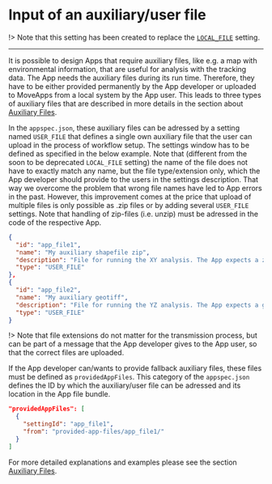 # Input of an auxiliary/user file

!> Note that this setting has been created to replace the [`LOCAL_FILE`](appspec/current/local_file.md) setting. 

---

It is possible to design Apps that require auxiliary files, like e.g. a map with environmental information, that are useful for analysis with the tracking data. The App needs the auxiliary files during its run time. Therefore, they have to be either provided permanently by the App developer or uploaded to MoveApps from a local system by the App user. This leads to three types of auxiliary files that are described in more details in the section about [Auxiliary Files](auxiliary.md).

In the `appspec.json`, these auxiliary files can be adressed by a setting named `USER_FILE` that defines a single own auxiliary file that the user can upload in the process of workflow setup. The settings window has to be defined as specified in the below example. Note that (different from the  soon to be deprecated `LOCAL_FILE` setting) the name of the file does not have to exactly match any name, but the file type/extension only, which the App developer should provide to the users in the settings description. That way we overcome the problem that wrong file names have led to App errors in the past. However, this improvement comes at the price that upload of multiple files is only possible as .zip files or by adding several `USER_FILE` settings. Note that handling of zip-files (i.e. unzip) must be adressed in the code of the respective App.


```appspec.json
{
  "id": "app_file1",
  "name": "My auxiliary shapefile zip",
  "description": "File for running the XY analysis. The App expects a zipped set of files with the extensions: 1. `.cpg`, 2. `.dbf`, 3. `.prj`, 4. `.shp`, 5. `.shx`.",
  "type": "USER_FILE"
},
{
  "id": "app_file2",
  "name": "My auxiliary geotiff",
  "description": "File for running the YZ analysis. The App expects a geotiff file with the extension: `.geotiff`.",
  "type": "USER_FILE"
}
```

!> Note that file extensions do not matter for the transmission process, but can be part of a message that the App developer gives to the App user, so that the correct files are uploaded.

If the App developer can/wants to provide fallback auxiliary files, these files must be defined as `providedAppFiles`. This category of the `appspec.json` defines the ID by which the auxiliary/user file can be adressed and its location in the App file bundle.


```appspec.json
"providedAppFiles": [
  {
    "settingId": "app_file1",
    "from": "provided-app-files/app_file1/"
  }
]
```

For more detailed explanations and examples please see the section [Auxiliary Files](auxiliary.md).